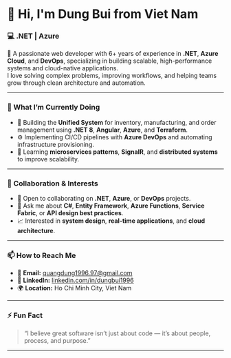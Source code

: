 # 👋 Hi, I'm **Dung Bui** from Viet Nam  
### 💻 .NET | Azure 

🚀 A passionate web developer with 6+ years of experience in **.NET**, **Azure Cloud**, and **DevOps**, specializing in building scalable, high-performance systems and cloud-native applications.  
I love solving complex problems, improving workflows, and helping teams grow through clean architecture and automation.

---

### 🧠 What I’m Currently Doing  
- 🔭 Building the **Unified System** for inventory, manufacturing, and order management using **.NET 8**, **Angular**, **Azure**, and **Terraform**.  
- ⚙️ Implementing CI/CD pipelines with **Azure DevOps** and automating infrastructure provisioning.  
- 🌱 Learning **microservices patterns**, **SignalR**, and **distributed systems** to improve scalability.  

---

### 🤝 Collaboration & Interests  
- 👯 Open to collaborating on **.NET**, **Azure**, or **DevOps** projects.  
- 💬 Ask me about **C#**, **Entity Framework**, **Azure Functions**, **Service Fabric**, or **API design best practices**.  
- 📈 Interested in **system design**, **real-time applications**, and **cloud architecture**.  

---

### 📫 How to Reach Me  
- 📧 **Email:** quangdung1996.97@gmail.com  
- 💼 **LinkedIn:** [linkedin.com/in/dungbui1996](https://linkedin.com/in/dungbui1996)  
- 🌍 **Location:** Ho Chi Minh City, Viet Nam  

---

### ⚡ Fun Fact  
> “I believe great software isn’t just about code — it’s about people, process, and purpose.”

---

<!---
Quangdung1996/Quangdung1996 is a ✨ special ✨ repository because its `README.md` (this file) appears on your GitHub profile.
You can click the Preview link to take a look at your changes.
--->
